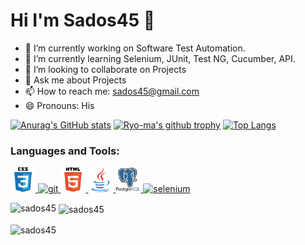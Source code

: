 <h1> Hi I'm Sados45 👋 </h1>
<p>

- 🔭 I’m currently working on Software Test Automation.
- 🌱 I’m currently learning Selenium, JUnit, Test NG, Cucumber, API. 
- 👯 I’m looking to collaborate on Projects
- 💬 Ask me about Projects
- 📫 How to reach me: sados45@gmail.com
- 😄 Pronouns: His


[![Anurag's GitHub stats](https://github-readme-stats.vercel.app/api?username=sados45)](https://github.com/anuraghazra/github-readme-stats)
[![Ryo-ma's github trophy](https://github-profile-trophy.vercel.app/?username=sados45)](https://github.com/ryo-ma/github-profile-trophy)
[![Top Langs](https://github-readme-stats.vercel.app/api/top-langs/?username=sados45)](https://github.com/anuraghazra/github-readme-stats)


<h3 align="left">Languages and Tools:</h3>
<p align="left"> <a href="https://www.w3schools.com/css/" target="_blank" rel="noreferrer"> <img src="https://raw.githubusercontent.com/devicons/devicon/master/icons/css3/css3-original-wordmark.svg" alt="css3" width="40" height="40"/> </a> <a href="https://git-scm.com/" target="_blank" rel="noreferrer"> <img src="https://www.vectorlogo.zone/logos/git-scm/git-scm-icon.svg" alt="git" width="40" height="40"/> </a> <a href="https://www.w3.org/html/" target="_blank" rel="noreferrer"> <img src="https://raw.githubusercontent.com/devicons/devicon/master/icons/html5/html5-original-wordmark.svg" alt="html5" width="40" height="40"/> </a> <a href="https://www.java.com" target="_blank" rel="noreferrer"> <img src="https://raw.githubusercontent.com/devicons/devicon/master/icons/java/java-original.svg" alt="java" width="40" height="40"/> </a> <a href="https://www.postgresql.org" target="_blank" rel="noreferrer"> <img src="https://raw.githubusercontent.com/devicons/devicon/master/icons/postgresql/postgresql-original-wordmark.svg" alt="postgresql" width="40" height="40"/> </a> <a href="https://www.selenium.dev" target="_blank" rel="noreferrer"> <img src="https://raw.githubusercontent.com/detain/svg-logos/780f25886640cef088af994181646db2f6b1a3f8/svg/selenium-logo.svg" alt="selenium" width="40" height="40"/> </a> </p>

<p><img align="left" src="https://github-readme-stats.vercel.app/api/top-langs?username=sados45&show_icons=true&locale=en&layout=compact" alt="sados45" /></p>

<p>&nbsp;<img align="center" src="https://github-readme-stats.vercel.app/api?username=sados45&show_icons=true&locale=en" alt="sados45" /></p>

<p><img align="center" src="https://github-readme-streak-stats.herokuapp.com/?user=sados45&" alt="sados45" /></p>
</p>
